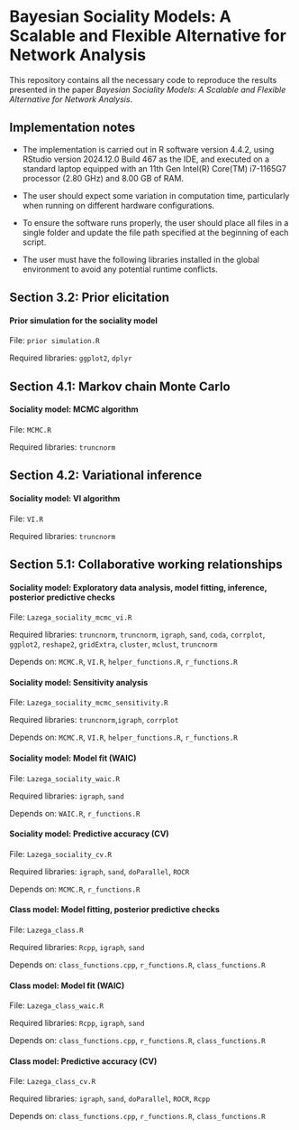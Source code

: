 # Bayesian Sociality Models: A Scalable and Flexible Alternative for Network Analysis

This repository contains all the necessary code to reproduce the results presented in the paper *Bayesian Sociality Models: A Scalable and Flexible Alternative for Network Analysis*.

## Implementation notes

- The implementation is carried out in R software version 4.4.2, using RStudio version 2024.12.0 Build 467 as the IDE, and executed on a standard laptop equipped with an 11th Gen Intel(R) Core(TM) i7-1165G7 processor (2.80 GHz) and 8.00 GB of RAM.

- The user should expect some variation in computation time, particularly when running on different hardware configurations.

- To ensure the software runs properly, the user should place all files in a single folder and update the file path specified at the beginning of each script.

- The user must have the following libraries installed in the global environment to avoid any potential runtime conflicts.

## Section 3.2: Prior elicitation

#### Prior simulation for the sociality model

File: `prior simulation.R`

Required libraries: `ggplot2`, `dplyr`

## Section 4.1: Markov chain Monte Carlo

#### Sociality model: MCMC algorithm

File: `MCMC.R`

Required libraries: `truncnorm`

## Section 4.2: Variational inference

#### Sociality model: VI algorithm

File: `VI.R`

Required libraries: `truncnorm`

## Section 5.1: Collaborative working relationships

#### Sociality model: Exploratory data analysis, model fitting, inference, posterior predictive checks

File: `Lazega_sociality_mcmc_vi.R`

Required libraries: `truncnorm`, `truncnorm`, `igraph`, `sand`, `coda`, `corrplot`, `ggplot2`, `reshape2`, `gridExtra`, `cluster`, `mclust`, `truncnorm`

Depends on: `MCMC.R`, `VI.R`, `helper_functions.R`, `r_functions.R`

#### Sociality model: Sensitivity analysis

File: `Lazega_sociality_mcmc_sensitivity.R`

Required libraries: `truncnorm`,`igraph`, `corrplot`

Depends on: `MCMC.R`, `VI.R`, `helper_functions.R`, `r_functions.R`

#### Sociality model: Model fit (WAIC)

File: `Lazega_sociality_waic.R`

Required libraries: `igraph`, `sand`

Depends on: `WAIC.R`, `r_functions.R`

#### Sociality model: Predictive accuracy (CV)

File: `Lazega_sociality_cv.R`

Required libraries: `igraph`, `sand`, `doParallel`, `ROCR`

Depends on: `MCMC.R`, `r_functions.R`

#### Class model: Model fitting, posterior predictive checks

File: `Lazega_class.R`

Required libraries: `Rcpp`, `igraph`, `sand`

Depends on: `class_functions.cpp`, `r_functions.R`, `class_functions.R`

#### Class model: Model fit (WAIC)

File: `Lazega_class_waic.R`

Required libraries: `Rcpp`, `igraph`, `sand`

Depends on: `class_functions.cpp`, `r_functions.R`, `class_functions.R`

#### Class model: Predictive accuracy (CV)

File: `Lazega_class_cv.R`

Required libraries: `igraph`, `sand`, `doParallel`, `ROCR`, `Rcpp`

Depends on: `class_functions.cpp`, `r_functions.R`, `class_functions.R`
